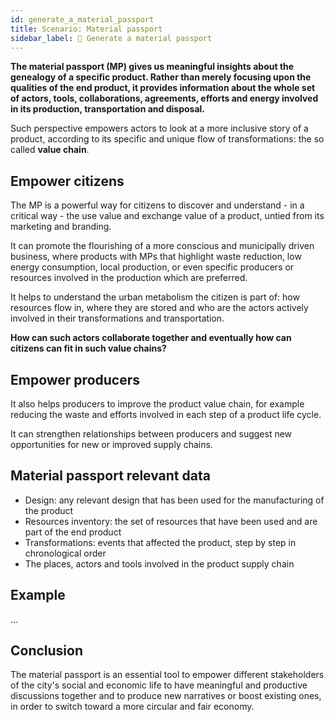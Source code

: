 ```yaml
---
id: generate_a_material_passport
title: Scenario: Material passport
sidebar_label: 📖 Generate a material passport
---
```

<section class="reflow__doc">
  <div class="hero__img" style="background-image: url('../img/passport.jpg')"></div>


**The material passport (MP) gives us meaningful insights about the genealogy of a specific product. Rather than merely focusing upon the qualities of the end product, it provides information about the whole set of actors, tools, collaborations, agreements, efforts and energy involved in its production, transportation and disposal.**


Such perspective empowers actors to look at a more inclusive story of a product, according to its specific and unique flow of transformations: the so called **value chain**. 

## Empower citizens 

The MP is a powerful way for citizens to discover and understand - in a critical way - the use value and exchange value of a product, untied from its marketing and branding.

It can promote the flourishing of a more conscious and municipally driven business, where products with MPs that highlight waste reduction, low energy consumption, local production, or even specific producers or resources involved in the production which are preferred.

It helps to understand the urban metabolism the citizen is part of: how resources flow in, where they are stored and who are the actors actively involved in their transformations and transportation. 

**How can such actors collaborate together and eventually how can citizens can fit in such value chains?**

## Empower producers 

It also helps producers to improve the product value chain, for example reducing the waste and efforts involved in each step of a product life cycle.

It can strengthen relationships between producers and suggest new opportunities for new or improved supply chains. 

## Material passport relevant data

- Design: any relevant design that has been used for the manufacturing of the product
- Resources inventory: the set of resources that have been used and are part of the end product
- Transformations: events that affected the product, step by step in chronological order
- The places, actors and tools involved in the product supply chain

## Example

...

## Conclusion

The material passport is an essential tool to empower different stakeholders of the city's social and economic life to have meaningful and productive discussions together and to produce new narratives or boost existing ones, in order to switch toward a more circular and fair economy.  

</section>
